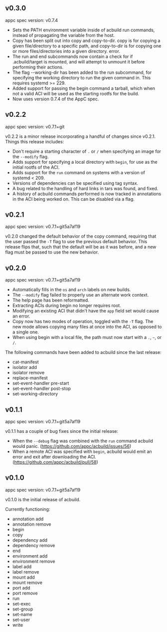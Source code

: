 ## v0.3.0

appc spec version: v0.7.4

- Sets the PATH environment variable inside of acbuild run commands, instead of
  propagating the variable from the host.
- Copy has been split out into copy and copy-to-dir. copy is for copying a
  given file/directory to a specific path, and copy-to-dir is for copying one
  or more files/directories into a given directory.  error.
- The run and end subcommands now contain a check for if .acbuild/target is
  mounted, and will attempt to unmount it before performing their actions.
- The flag --working-dir has been added to the run subcommand, for specifying
  the working directory to run the given command in. This requires systemd >=
  229.
- Added support for passing the begin command a tarball, which when not a valid
  ACI will be used as the starting rootfs for the build.
- Now uses version 0.7.4 of the AppC spec.

## v0.2.2

appc spec version: v0.7.1+git

v0.2.2 is a minor release incorporating a handful of changes since v0.2.1.
Things this release includes:

- Don't require a starting character of `.` or `/` when specifying an image for
  the `--modify` flag.
- Adds support for specifying a local directory with `begin`, for use as the
  initial rootfs of the ACI.
- Adds support for the `run` command on systems with a version of systemd <
  209.
- Versions of dependencies can be specified using tag syntax.
- A bug related to the handling of hard links in tars was found, and fixed.
- A history of acbuild commands performed is now tracked in annotations in the
  ACI being worked on. This can be disabled via a flag.

## v0.2.1

appc spec version: v0.7.1+git5a7af19

v0.2.0 changed the default behavior of the copy command, requiring that the
user passed the `-T` flag to use the previous default behavior. This release
flips that, such that the default will be as it was before, and a new flag must
be passed to use the new behavior.

## v0.2.0

appc spec version: v0.7.1+git5a7af19

- Automatically fills in the `os` and `arch` labels on new builds.
- The `--modify` flag failed to properly use an alternate work context.
- The help page has been reformatted.
- Extracting ACIs during begin no longer requires root.
- Modifying an existing ACI that didn't have the `app` field set would cause an
  error.
- Copy now has two modes of operation, toggled with the `-T` flag. The new mode
  allows copying many files at once into the ACI, as opposed to a single one.
- When using begin with a local file, the path must now start with a `.`, `~`,
  or `/`.

The following commands have been added to acbuild since the last release:
- cat-manifest
- isolator add
- isolator remove
- replace-manifest
- set-event-handler pre-start
- set-event-handler post-stop
- set-working-directory

## v0.1.1

appc spec version: v0.7.1+git5a7af19

v0.1.1 has a couple of bug fixes since the initial release:

- When the `--debug` flag was combined with the `run` command acbuild would
  panic. (https://github.com/appc/acbuild/issues/56)
- When a remote ACI was specified with `begin`, acbuild would emit an error and
  exit after downloading the ACI. (https://github.com/appc/acbuild/pull/58)

## v0.1.0

appc spec version: v0.7.1+git5a7af19

v0.1.0 is the initial release of acbuild.


Currently functioning:
- annotation add
- annotation remove
- begin
- copy
- dependency add
- dependency remove
- end
- environment add
- environment remove
- label add
- label remove
- mount add	
- mount remove
- port add
- port remove
- run
- set-exec
- set-group
- set-name
- set-user
- write
